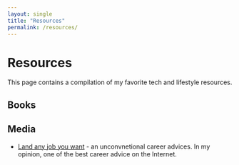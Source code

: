 ```yaml
---
layout: single
title: "Resources"
permalink: /resources/
---
```


# Resources

This page contains a compilation of my favorite tech and lifestyle resources.

## Books

## Media

* [Land any job you want](http://landanyjobyouwant.com/) - an unconvnetional career advices. In my opinion, one of the best career advice on the Internet. 